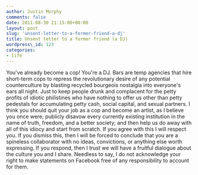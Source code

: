 ```yaml
---
author: Justin Murphy
comments: false
date: 2011-08-30 21:15:00+00:00
layout: post
slug: 'unsent-letter-to-a-former-friend-a-dj'
title: Unsent letter to a former friend (a DJ)
wordpress\_id: 123
categories:
- life
---
```


You've already become a cop! You're a DJ. Bars are temp agencies that hire short-term cops to repress the revolutionary desire of any potential counterculture by blasting recycled bourgeois nostalgia into everyone's ears all night. Just to keep people drunk and complacent for the petty profits of idiotic philistines who have nothing to offer us other than petty pedestals for accumulating petty cash, social capital, and sexual partners. I think you should quit your job as a cop and become an artist, as I believe you once were; publicly disavow every currently existing institution in the name of truth, freedom, and a better society; and then help us do away with all of this idiocy and start from scratch. If you agree with this I will respect you. If you dismiss this, then I will be forced to conclude that you are a spineless collaborator with no ideas, convictions, or anything else worth expressing. If you respond, then I trust we will have a fruitful dialogue about the culture you and I share. Needless to say, I do not acknowledge your right to make statements on Facebook free of any responsibility to account for them.
